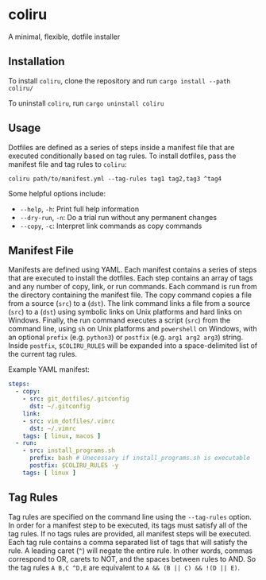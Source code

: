 # coliru
A minimal, flexible, dotfile installer

## Installation
To install `coliru`, clone the repository and run `cargo install --path coliru/`

To uninstall `coliru`, run `cargo uninstall coliru`

## Usage
Dotfiles are defined as a series of steps inside a manifest file that are
    executed conditionally based on tag rules.
To install dotfiles, pass the manifest file and tag rules to `coliru`:

```
coliru path/to/manifest.yml --tag-rules tag1 tag2,tag3 ^tag4
```

Some helpful options include:

- `--help`, `-h`: Print full help information
- `--dry-run`, `-n`: Do a trial run without any permanent changes
- `--copy`, `-c`: Interpret link commands as copy commands

## Manifest File
Manifests are defined using YAML.
Each manifest contains a series of steps that are executed to install the
    dotfiles.
Each step contains an array of tags and any number of copy, link, or run
    commands.
Each command is run from the directory containing the manifest file.
The copy command copies a file from a source (`src`) to a (`dst`).
The link command links a file from a source (`src`) to a (`dst`) using symbolic
    links on Unix platforms and hard links on Windows.
Finally, the run command executes a script (`src`) from the command line, using
    `sh` on Unix platforms and `powershell` on Windows, with an optional
    `prefix` (e.g. `python3`) or `postfix` (e.g. `arg1 arg2 arg3`) string.
Inside `postfix`, `$COLIRU_RULES` will be expanded into a space-delimited list
    of the current tag rules.

Example YAML manifest:

```yml
steps:
  - copy:
    - src: git_dotfiles/.gitconfig
      dst: ~/.gitconfig
    link:
    - src: vim_dotfiles/.vimrc
      dst: ~/.vimrc
    tags: [ linux, macos ]
  - run:
    - src: install_programs.sh
      prefix: bash # Unecessary if install_programs.sh is executable
      postfix: $COLIRU_RULES -y
    tags: [ linux ]
```

## Tag Rules
Tag rules are specified on the command line using the `--tag-rules` option.
In order for a manifest step to be executed, its tags must satisfy all of the
    tag rules.
If no tags rules are provided, all manifest steps will be executed.
Each tag rule contains a comma separated list of tags that will satisfy the
    rule.
A leading caret (`^`) will negate the entire rule.
In other words, commas correspond to OR, carets to NOT, and the spaces between
    rules to AND.
So the tag rules `A B,C ^D,E` are equivalent to `A && (B || C) && !(D || E)`.

